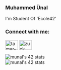 ### Muhammed Ünal

  
I'm Student Of 'Ecole42'

### Connect with me:

<p align="left">
<a href="https://www.linkedin.com/in/muhammed-%C3%BCnal-487170209/" target="blank"><img align="center" src="https://cdn.jsdelivr.net/npm/simple-icons@3.0.1/icons/linkedin.svg" alt="tamer-yaz-b212201b0" height="30" width="40" /></a>
<a href="https://www.instagram.com/muhammedunal82/" target="blank"><img align="center" src="https://cdn.jsdelivr.net/npm/simple-icons@3.0.1/icons/instagram.svg" alt="zuck" height="30" width="40" /></a>

![munal's 42 stats](https://badge42.herokuapp.com/api/stats/munal?darkmode=true&cursus=C%20Piscine)
  <br>
![munal's 42 stats](https://badge42.herokuapp.com/api/stats/munal?privacyEmail=true)
